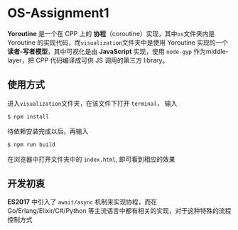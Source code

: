 # OS-Assignment1

**Yoroutine** 是一个在 CPP 上的 **协程**（coroutine）实现，其中`os`文件夹内是 Yoroutine 的实现代码，而`visualization`文件夹中是使用 Yoroutine 实现的一个 **读者-写者模型**，其中可视化是由 **JavaScript** 实现，使用 `node-gyp` 作为middle-layer，把 CPP 代码编译成可供 JS 调用的第三方 library。

## 使用方式

进入`visualization`文件夹，在该文件下打开 `terminal`， 输入

```bash
$ npm install
```

待依赖安装完成以后，再输入

```bash
$ npm run build
```

在浏览器中打开文件夹中的 `index.html`, 即可看到相应的效果

## 开发初衷

**ES2017** 中引入了 `await/async` 机制来实现协程，而在 Go/Erlang/Elixir/C#/Python 等主流语言中都有相关的实现，对于这种特殊的流程控制方式